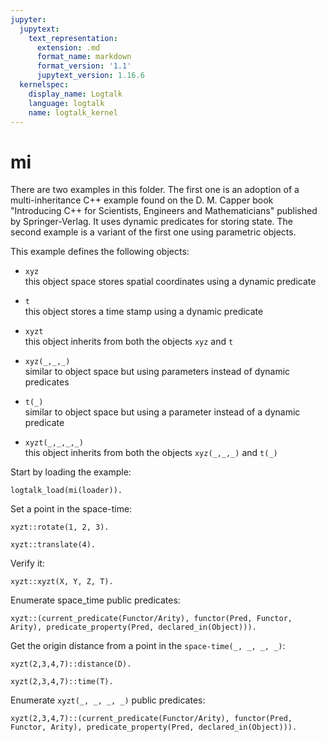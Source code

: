 ```yaml
---
jupyter:
  jupytext:
    text_representation:
      extension: .md
      format_name: markdown
      format_version: '1.1'
      jupytext_version: 1.16.6
  kernelspec:
    display_name: Logtalk
    language: logtalk
    name: logtalk_kernel
---
```


<!--
________________________________________________________________________

This file is part of Logtalk <https://logtalk.org/>  
SPDX-FileCopyrightText: 1998-2025 Paulo Moura <pmoura@logtalk.org>  
SPDX-License-Identifier: Apache-2.0

Licensed under the Apache License, Version 2.0 (the "License");
you may not use this file except in compliance with the License.
You may obtain a copy of the License at

    http://www.apache.org/licenses/LICENSE-2.0

Unless required by applicable law or agreed to in writing, software
distributed under the License is distributed on an "AS IS" BASIS,
WITHOUT WARRANTIES OR CONDITIONS OF ANY KIND, either express or implied.
See the License for the specific language governing permissions and
limitations under the License.
________________________________________________________________________
-->

# mi

There are two examples in this folder. The first one is an adoption of a 
multi-inheritance C++ example found on the D. M. Capper book "Introducing 
C++ for Scientists, Engineers and Mathematicians" published by 
Springer-Verlag. It uses dynamic predicates for storing state. The second 
example is a variant of the first one using parametric objects.

This example defines the following objects:

- `xyz`  
	this object space stores spatial coordinates using a dynamic 
	predicate

- `t`  
	this object stores a time stamp using a dynamic predicate

- `xyzt`  
	this object inherits from both the objects `xyz` and `t`


- `xyz(_,_,_)`  
	similar to object space but using parameters instead of dynamic 
	predicates

- `t(_)`  
	similar to object space but using a parameter instead of a dynamic 
	predicate

- `xyzt(_,_,_,_)`  
	this object inherits from both the objects `xyz(_,_,_)` and `t(_)`

Start by loading the example:

```logtalk
logtalk_load(mi(loader)).
```

Set a point in the space-time:

```logtalk
xyzt::rotate(1, 2, 3).
```

<!--
true.
-->

```logtalk
xyzt::translate(4).
```

<!--
true.
-->

Verify it:

```logtalk
xyzt::xyzt(X, Y, Z, T).
```

<!--
T = 4, X = 1, Y = 2, Z = 3.
-->

Enumerate space_time public predicates:

```logtalk
xyzt::(current_predicate(Functor/Arity), functor(Pred, Functor, Arity), predicate_property(Pred, declared_in(Object))).
```

<!--
Pred = xyzt(_A,_B,_C,_D), Arity = 4, Object = space_time, Functor = xyzt ? ;
Pred = xyz(_A,_B,_C), Arity = 3, Object = xyz, Functor = xyz ? ;
Pred = rotate(_A,_B,_C), Arity = 3, Object = xyz, Functor = rotate ? ;
Pred = t(_A), Arity = 1, Object = t, Functor = t ? ;
Pred = translate(_A), Arity = 1, Object = t, Functor = translate ? ;
false.
-->

Get the origin distance from a point in the `space-time(_, _, _, _)`:

```logtalk
xyzt(2,3,4,7)::distance(D).
```

<!--
D = 5.385164807134504.
-->

```logtalk
xyzt(2,3,4,7)::time(T).
```

<!--
T = 7.
-->

Enumerate `xyzt(_, _, _, _)` public predicates:

```logtalk
xyzt(2,3,4,7)::(current_predicate(Functor/Arity), functor(Pred, Functor, Arity), predicate_property(Pred, declared_in(Object))).
```

<!--
Pred = distance(_A), Arity = 1, Object = xyz(_B,_C,_D), Functor = distance ? ;
Pred = time(_A), Arity = 1, Object = t(_B), Functor = time ? ;
false.
-->
